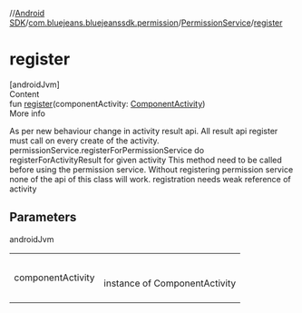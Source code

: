 //[Android SDK](../../../index.md)/[com.bluejeans.bluejeanssdk.permission](../index.md)/[PermissionService](index.md)/[register](register.md)



# register  
[androidJvm]  
Content  
fun [register](register.md)(componentActivity: [ComponentActivity](https://developer.android.com/reference/kotlin/androidx/activity/ComponentActivity.html))  
More info  


As per new behaviour change in activity result api. All result api register must call on every create of the activity. permissionService.registerForPermissionService do registerForActivityResult for given activity This method need to be called before using the permission service. Without registering permission service none of the api of this class will work. registration needs weak reference of activity



## Parameters  
  
androidJvm  
  
| | |
|---|---|
| <a name="com.bluejeans.bluejeanssdk.permission/PermissionService/register/#androidx.activity.ComponentActivity/PointingToDeclaration/"></a>componentActivity| <a name="com.bluejeans.bluejeanssdk.permission/PermissionService/register/#androidx.activity.ComponentActivity/PointingToDeclaration/"></a><br><br>instance of ComponentActivity<br><br>|
  
  



